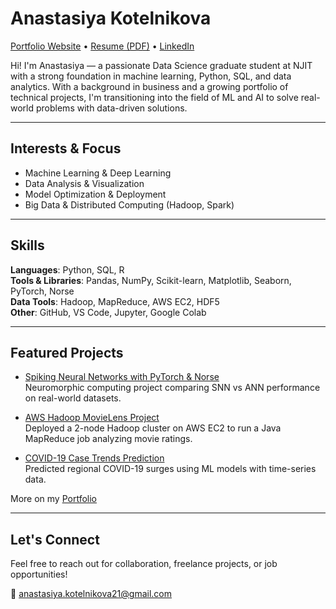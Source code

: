# Anastasiya Kotelnikova

[Portfolio Website](https://anastasiyakotelnikova.github.io/Portfolio/) • [Resume (PDF)](https://github.com/AnastasiyaKotelnikova/Portfolio/raw/portfolio/resume.pdf) • [LinkedIn](https://www.linkedin.com/in/anastasiya-kotelnikova)

Hi! I'm Anastasiya — a passionate Data Science graduate student at NJIT with a strong foundation in machine learning, Python, SQL, and data analytics. With a background in business and a growing portfolio of technical projects, I'm transitioning into the field of ML and AI to solve real-world problems with data-driven solutions.

---

## Interests & Focus
- Machine Learning & Deep Learning
- Data Analysis & Visualization
- Model Optimization & Deployment
- Big Data & Distributed Computing (Hadoop, Spark)

---

## Skills
**Languages**: Python, SQL, R  
**Tools & Libraries**: Pandas, NumPy, Scikit-learn, Matplotlib, Seaborn, PyTorch, Norse  
**Data Tools**: Hadoop, MapReduce, AWS EC2, HDF5  
**Other**: GitHub, VS Code, Jupyter, Google Colab  

---

## Featured Projects
- [Spiking Neural Networks with PyTorch & Norse](https://github.com/AnastasiyaKotelnikova/DS677-SNNs-PyTorch-GroupProject)  
Neuromorphic computing project comparing SNN vs ANN performance on real-world datasets.

- [AWS Hadoop MovieLens Project](https://github.com/AnastasiyaKotelnikova/aws-movielens-mapreduce)  
Deployed a 2-node Hadoop cluster on AWS EC2 to run a Java MapReduce job analyzing movie ratings.

- [COVID-19 Case Trends Prediction](https://github.com/AnastasiyaKotelnikova/Portfolio/tree/covid-case-trends-project_Machine-Learning-Course)  
Predicted regional COVID-19 surges using ML models with time-series data.

More on my [Portfolio](https://anastasiyakotelnikova.github.io/Portfolio/)

---

## Let's Connect
Feel free to reach out for collaboration, freelance projects, or job opportunities!

📧 anastasiya.kotelnikova21@gmail.com  
